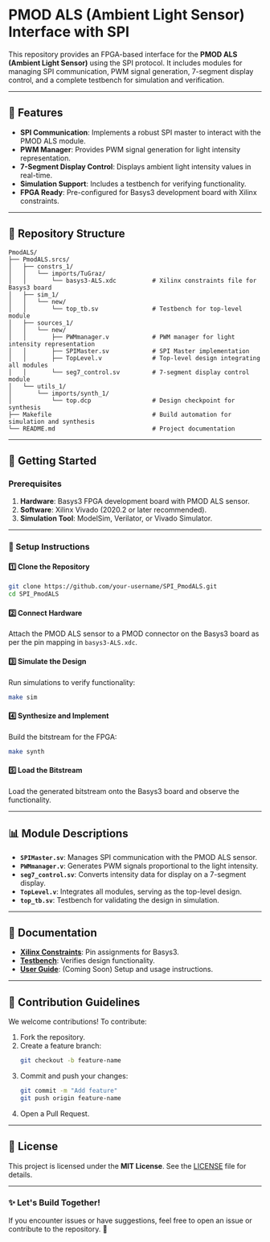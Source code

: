# PMOD ALS (Ambient Light Sensor) Interface with SPI

This repository provides an FPGA-based interface for the **PMOD ALS (Ambient Light Sensor)** using the SPI protocol. It includes modules for managing SPI communication, PWM signal generation, 7-segment display control, and a complete testbench for simulation and verification.

---

## 🌟 Features
- **SPI Communication**: Implements a robust SPI master to interact with the PMOD ALS module.
- **PWM Manager**: Provides PWM signal generation for light intensity representation.
- **7-Segment Display Control**: Displays ambient light intensity values in real-time.
- **Simulation Support**: Includes a testbench for verifying functionality.
- **FPGA Ready**: Pre-configured for Basys3 development board with Xilinx constraints.

---

## 📂 Repository Structure

```plaintext
PmodALS/
├── PmodALS.srcs/
│   ├── constrs_1/
│   │   └── imports/TuGraz/
│   │       └── basys3-ALS.xdc          # Xilinx constraints file for Basys3 board
│   ├── sim_1/
│   │   └── new/
│   │       └── top_tb.sv               # Testbench for top-level module
│   ├── sources_1/
│   │   └── new/
│   │       ├── PWMmanager.v            # PWM manager for light intensity representation
│   │       ├── SPIMaster.sv            # SPI Master implementation
│   │       ├── TopLevel.v              # Top-level design integrating all modules
│   │       └── seg7_control.sv         # 7-segment display control module
│   └── utils_1/
│       └── imports/synth_1/
│           └── top.dcp                 # Design checkpoint for synthesis
├── Makefile                            # Build automation for simulation and synthesis
└── README.md                           # Project documentation
```

---

## 🚀 Getting Started

### Prerequisites
1. **Hardware**: Basys3 FPGA development board with PMOD ALS sensor.
2. **Software**: Xilinx Vivado (2020.2 or later recommended).
3. **Simulation Tool**: ModelSim, Verilator, or Vivado Simulator.

---

### 🔧 Setup Instructions

#### 1️⃣ Clone the Repository
```bash
git clone https://github.com/your-username/SPI_PmodALS.git
cd SPI_PmodALS
```

#### 2️⃣ Connect Hardware
Attach the PMOD ALS sensor to a PMOD connector on the Basys3 board as per the pin mapping in `basys3-ALS.xdc`.

#### 3️⃣ Simulate the Design
Run simulations to verify functionality:
```bash
make sim
```

#### 4️⃣ Synthesize and Implement
Build the bitstream for the FPGA:
```bash
make synth
```

#### 5️⃣ Load the Bitstream
Load the generated bitstream onto the Basys3 board and observe the functionality.

---

## 📊 Module Descriptions

- **`SPIMaster.sv`**: Manages SPI communication with the PMOD ALS sensor.
- **`PWMmanager.v`**: Generates PWM signals proportional to the light intensity.
- **`seg7_control.sv`**: Converts intensity data for display on a 7-segment display.
- **`TopLevel.v`**: Integrates all modules, serving as the top-level design.
- **`top_tb.sv`**: Testbench for validating the design in simulation.

---

## 📖 Documentation

- **[Xilinx Constraints](PmodALS.srcs/constrs_1/imports/TuGraz/basys3-ALS.xdc)**: Pin assignments for Basys3.
- **[Testbench](PmodALS.srcs/sim_1/new/top_tb.sv)**: Verifies design functionality.
- **[User Guide](docs/UserGuide.md)**: (Coming Soon) Setup and usage instructions.

---

## 🤝 Contribution Guidelines

We welcome contributions! To contribute:
1. Fork the repository.
2. Create a feature branch:
   ```bash
   git checkout -b feature-name
   ```
3. Commit and push your changes:
   ```bash
   git commit -m "Add feature"
   git push origin feature-name
   ```
4. Open a Pull Request.

---

## 📜 License

This project is licensed under the **MIT License**. See the [LICENSE](LICENSE) file for details.

---

### ✨ Let's Build Together!

If you encounter issues or have suggestions, feel free to open an issue or contribute to the repository. 🚀
